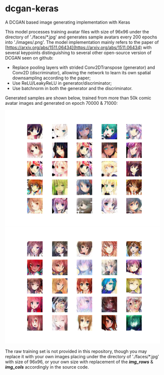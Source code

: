 # dcgan-keras
A DCGAN based image generating implementation with Keras

This model processes training avatar files with size of 96x96 under the directory of './faces/*.jpg' and generates sample avatars every 200 epochs into './images/<epochs-number>.png'. The model implementation mainly refers to the paper of [https://arxiv.org/abs/1511.06434](https://arxiv.org/abs/1511.06434) with several keypoints distinguishing to several other open-source version of DCGAN seen on github:
* Replace pooling layers with strided Conv2DTranspose (generator) and Conv2D (discriminator), allowing the network to learn its own spatial downsampling according to the paper;
* Use ReLU/LeakyReLU in generator/discriminator;
* Use batchnorm in both the generator and the discriminator.

Generated samples are shown below, trained from more than 50k comic avatar images and generated on epoch 70000 & 71000:

![epoch-70000](images/70000.png)
![epoch-71000](images/71000.png)

The raw training set is not provided in this repository, though you may replace it with your own images placing under the directory of './faces/*.jpg' with size of 96x96, or your own size with replacement of the ***img_rows*** & ***img_cols*** accordingly in the source code.
